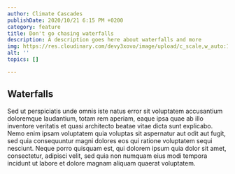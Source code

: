 ```yaml
---
author: Climate Cascades
publishDate: 2020/10/21 6:15 PM +0200
category: feature
title: Don't go chasing waterfalls
description: A description goes here about waterfalls and more
img: https://res.cloudinary.com/devy3xovo/image/upload/c_scale,w_auto:100,dpr_auto/v1603296921/climatecascades/waterfall_vpzs9p.jpg
alt: ''
topics: []

---
```

## Waterfalls

Sed ut perspiciatis unde omnis iste natus error sit voluptatem accusantium doloremque laudantium, totam rem aperiam, eaque ipsa quae ab illo inventore veritatis et quasi architecto beatae vitae dicta sunt explicabo. Nemo enim ipsam voluptatem quia voluptas sit aspernatur aut odit aut fugit, sed quia consequuntur magni dolores eos qui ratione voluptatem sequi nesciunt. Neque porro quisquam est, qui dolorem ipsum quia dolor sit amet, consectetur, adipisci velit, sed quia non numquam eius modi tempora incidunt ut labore et dolore magnam aliquam quaerat voluptatem. 
